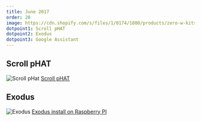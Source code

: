 ```yaml
---
title: June 2017
order: 20
image: https://cdn.shopify.com/s/files/1/0174/1800/products/zero-w-kits-square-3_large.jpg?v=1488325569
dotpoint1: Scroll pHAT
dotpoint2: Exodus
dotpoint3: Google Assistant
---
```


## Scroll pHAT
![Scroll pHat](https://learn.pimoroni.com/static/repos/learn/sandyj/getting-started-with-scroll-phat-hd-1.jpg)
[Scroll pHAT](https://shop.pimoroni.com/products/scroll-bot-pi-zero-w-project-kit)

## Exodus
![Exodus](https://i2.wp.com/www.tvaddons.ag/wp-content/uploads/2017/04/Screen-Shot-2017-04-02-at-6.12.46-PM.jpg?w=538&ssl=1)
[Exodus install on Raspberry PI](https://raspberrypisig.github.io/blog/kodi/2017/04/19/tvaddons-for-kodi/)
